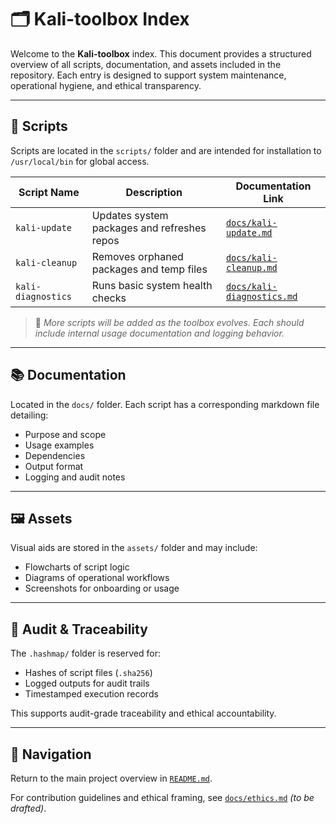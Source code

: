 # 🗂️ Kali-toolbox Index

Welcome to the **Kali-toolbox** index. This document provides a structured overview of all scripts, documentation, and assets included in the repository. Each entry is designed to support system maintenance, operational hygiene, and ethical transparency.

---

## 📜 Scripts

Scripts are located in the `scripts/` folder and are intended for installation to `/usr/local/bin` for global access.

| Script Name       | Description                                  | Documentation Link         |
|-------------------|----------------------------------------------|-----------------------------|
| `kali-update`     | Updates system packages and refreshes repos  | [`docs/kali-update.md`](docs/kali-update.md)  |
| `kali-cleanup`    | Removes orphaned packages and temp files     | [`docs/kali-cleanup.md`](docs/kali-cleanup.md)  |
| `kali-diagnostics`| Runs basic system health checks              | [`docs/kali-diagnostics.md`](docs/kali-diagnostics.md)  |

> 📌 *More scripts will be added as the toolbox evolves. Each should include internal usage documentation and logging behavior.*

---

## 📚 Documentation

Located in the `docs/` folder. Each script has a corresponding markdown file detailing:
- Purpose and scope
- Usage examples
- Dependencies
- Output format
- Logging and audit notes

---

## 🖼️ Assets

Visual aids are stored in the `assets/` folder and may include:
- Flowcharts of script logic
- Diagrams of operational workflows
- Screenshots for onboarding or usage

---

## 🔐 Audit & Traceability

The `.hashmap/` folder is reserved for:
- Hashes of script files (`.sha256`)
- Logged outputs for audit trails
- Timestamped execution records

This supports audit-grade traceability and ethical accountability.

---

## 🧭 Navigation

Return to the main project overview in [`README.md`](README.md).

For contribution guidelines and ethical framing, see [`docs/ethics.md`](docs/ethics.md) *(to be drafted)*.
